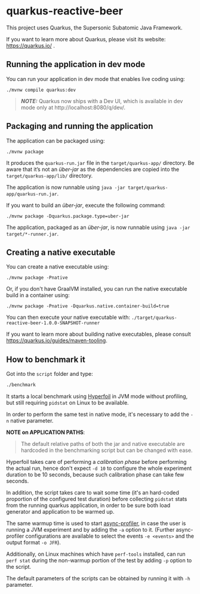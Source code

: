 # quarkus-reactive-beer

This project uses Quarkus, the Supersonic Subatomic Java Framework.

If you want to learn more about Quarkus, please visit its website: https://quarkus.io/ .

## Running the application in dev mode

You can run your application in dev mode that enables live coding using:
```shell script
./mvnw compile quarkus:dev
```

> **_NOTE:_**  Quarkus now ships with a Dev UI, which is available in dev mode only at http://localhost:8080/q/dev/.

## Packaging and running the application

The application can be packaged using:
```shell script
./mvnw package
```
It produces the `quarkus-run.jar` file in the `target/quarkus-app/` directory.
Be aware that it’s not an _über-jar_ as the dependencies are copied into the `target/quarkus-app/lib/` directory.

The application is now runnable using `java -jar target/quarkus-app/quarkus-run.jar`.

If you want to build an _über-jar_, execute the following command:
```shell script
./mvnw package -Dquarkus.package.type=uber-jar
```

The application, packaged as an _über-jar_, is now runnable using `java -jar target/*-runner.jar`.

## Creating a native executable

You can create a native executable using: 
```shell script
./mvnw package -Pnative
```

Or, if you don't have GraalVM installed, you can run the native executable build in a container using: 
```shell script
./mvnw package -Pnative -Dquarkus.native.container-build=true
```

You can then execute your native executable with: `./target/quarkus-reactive-beer-1.0.0-SNAPSHOT-runner`

If you want to learn more about building native executables, please consult https://quarkus.io/guides/maven-tooling.

## How to benchmark it

Got into the `script` folder and type:

```bash
./benchmark
```
It starts a local benchmark using [Hyperfoil](https://hyperfoil.io/) in JVM mode without profiling, 
but still requiring `pidstat` on Linux to be available.

In order to perform the same test in native mode, it's necessary to add the `-n` native parameter.

**NOTE on APPLICATION PATHS**:
>The default relative paths of both the jar and native executable are hardcoded in the benchmarking
script but can be changed with ease.


Hyperfoil takes care of performing a *calibration phase* before performing the actual run, hence
don't expect `-d 10` to configure the whole experiment duration to be 10 seconds, because such calibration phase 
can take few seconds.

In addition, the script takes care to wait some time (it's an hard-coded proportion of the configured test duration) 
before collecting `pidstat` stats from the running quarkus application, in order to be sure both 
load generator and application to be warmed up.

The same warmup time is used to start [async-profiler](https://github.com/jvm-profiling-tools/ap-loader), in case
the user is running a JVM experiment and by adding the `-a` option to it.
(Further async-profiler configurations are available to select the events  `-e <events>` and 
the output format `-o JFR`).

Additionally, on Linux machines which have `perf-tools` installed, can run `perf stat` during the non-warmup portion of the test by 
adding `-p` option to the script. 

The default parameters of the scripts can be obtained by running it with  `-h` parameter.